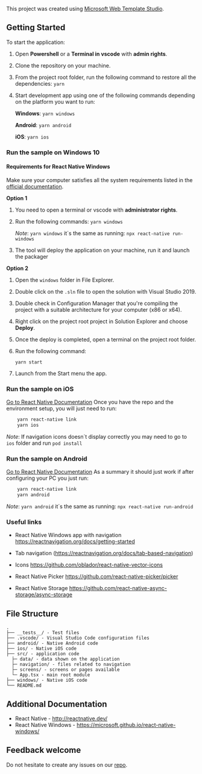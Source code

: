This project was created using [Microsoft Web Template Studio](https://github.com/Microsoft/WebTemplateStudio).

## Getting Started
To start the application:
  1. Open **Powershell** or a **Terminal in vscode** with **admin rights**.
  1. Clone the repository on your machine.
  1. From the project root folder, run the following command to restore all the dependencies:
        `yarn`
  1. Start development app using one of the following commands depending on the platform you want to run:

        **Windows**: `yarn windows`

        **Android**: `yarn android`

        **iOS**: `yarn ios`

### Run the sample on Windows 10

#### Requirements for React Native Windows ####
Make sure your computer satisfies all the system requirements listed in the [official documentation](https://microsoft.github.io/react-native-windows/docs/rnw-dependencies).

**Option 1**

1. You need to open a terminal or vscode with **administrator rights**.
2. Run the following commands:
    `yarn windows`

    *Note*: ```yarn windows``` it´s the same as running: ```npx react-native run-windows```
3. The tool will deploy the application on your machine, run it and launch the packager

**Option 2**
1. Open the `windows` folder in File Explorer.
2. Double click on the `.sln` file to open the solution with Visual Studio 2019.
3. Double check in Configuration Manager that you're compiling the project with a suitable architecture for your computer (x86 or x64).
4. Right click on the project root project in Solution Explorer and choose **Deploy**.
5. Once the deploy is completed, open a terminal on the project root folder.
6. Run the following command:

    `yarn start`
7. Launch from the Start menu the app.


### Run the sample on iOS
[Go to React Native Documentation](https://reactnative.dev/docs/environment-setup)
Once you have the repo and the environment setup, you will just need to run:
```bash
    yarn react-native link
    yarn ios
```

*Note*: If navigation icons doesn´t display correctly you may need to go to ```ios``` folder and run ```pod install```

### Run the sample on Android
[Go to React Native Documentation](https://reactnative.dev/docs/environment-setup)
As a summary it should just work if after configuring your PC you just run:
```bash
    yarn react-native link
    yarn android
```

*Note*: ```yarn android``` it´s the same as running: ```npx react-native run-android```

### Useful links
- React Native Windows app with navigation https://reactnavigation.org/docs/getting-started

- Tab navigation (https://reactnavigation.org/docs/tab-based-navigation)

- Icons https://github.com/oblador/react-native-vector-icons

- React Native Picker https://github.com/react-native-picker/picker

- React Native Storage https://github.com/react-native-async-storage/async-storage

## File Structure
```
.
├── __tests__/ - Test files
├── .vscode/ - Visual Studio Code configuration files
├── android/ - Native Android code
├── ios/ - Native iOS code
├── src/ - application code
  ├─ data/ - data shown on the application
  ├─ navigation/ - files related to navigation
  ├─ screens/ - screens or pages available
  └─ App.tsx - main root module
├── windows/ - Native iOS code
└── README.md
```

## Additional Documentation
- React Native - http://reactnative.dev/
- React Native Windows - https://microsoft.github.io/react-native-windows/

## Feedback welcome
Do not hesitate to create any issues on our [repo](https://github.com/microsoft/WebTemplateStudio/issues).
